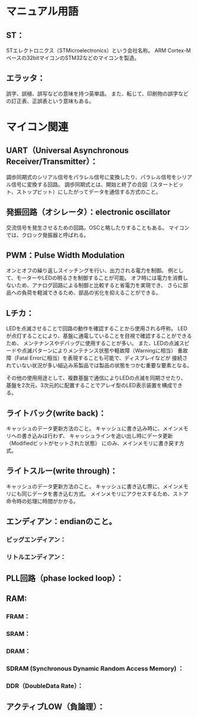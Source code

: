 # マニュアル用語

## ST：
STエレクトロニクス（STMicroelectronics）という会社名称。
ARM Cortex-Mベースの32bitマイコンのSTM32などのマイコンを製造。

## エラッタ：
誤字、誤植、誤写などの意味を持つ英単語。
また、転じて、印刷物の誤字などの訂正表、正誤表という意味もある。

# マイコン関連

## UART（Universal Asynchronous Receiver/Transmitter）：
調歩同期式のシリアル信号をパラレル信号に変換したり、パラレル信号をシリアル信号に変換する回路。
調歩同期式とは、開始と終了の合図（スタートビット、ストップビット）にしたがってデータを通信する方式のこと。

## 発振回路（オシレータ）：electronic oscillator
交流信号を発生させるための回路。OSCと略したりすることもある。
マイコンでは、クロック発振器と呼ばれる。

## PWM：Pulse Width Modulation
オンとオフの繰り返しスイッチングを行い、出力される電力を制御。
例として、モーターやLEDの明るさを制御することが可能。
オフ時には電力を消費しないため、アナログ回路による制御と比較すると省電力を実現でき、
さらに部品への負荷を軽減できるため、部品の劣化を抑えることができる。

## Lチカ：
LEDを点滅させることで回路の動作を確認することから使用される呼称。
LEDが点灯することにより、基盤に通電していることを目視で確認することができるため、
メンテナンスやデバッグに使用することが多い。
また、LEDの点滅スピードや点滅パターンによりメンテナンス状態や軽故障（Warningに相当）
重故障（Fatal Errorに相当）を表現することも可能で、ディスプレイなどが
接続されていない状況が多い組込み系製品では製品の状態をつかむ重要な要素となる。

その他の使用用途として、複数基盤で通信によりLEDの点滅を同期させたり、
基盤を2次元、3次元的に配置することでアレイ型のLED表示装置を構成できる。

## ライトバック(write back)：
キャッシュのデータ更新方法のこと。
キャッシュに書き込み時に、メインメモリへの書き込みは行わず、
キャッシュラインを追い出し時にデータ更新（Modifiedビットがセットされた状態）
にのみ、メインメモリに書き戻す方式。

## ライトスルー(write through)：
キャッシュのデータ更新方法のこと。
キャッシュに書き込む際に、メインメモリにも同じデータを書き込む方式。
メインメモリにアクセスするため、ストア命令時の処理に時間がかかる。

## エンディアン：endianのこと。
### ビッグエンディアン：
### リトルエンディアン：

## PLL回路（phase locked loop）：

## RAM:
### FRAM：
### SRAM：
### DRAM：
### SDRAM (Synchronous Dynamic Random Access Memory) ：

### DDR（DoubleData Rate）：

## アクティブLOW（負論理）：

